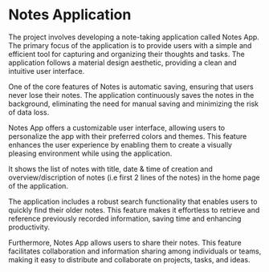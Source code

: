 # Notes Application

The project involves developing a note-taking application called Notes App. The primary focus of the application is to provide users with a simple and efficient tool for capturing and organizing their thoughts and tasks. The application follows a material design aesthetic, providing a clean and intuitive user interface.

One of the core features of Notes is automatic saving, ensuring that users never lose their notes. The application continuously saves the notes in the background, eliminating the need for manual saving and minimizing the risk of data loss.

Notes App offers a customizable user interface, allowing users to personalize the app with their preferred colors and themes. This feature enhances the user experience by enabling them to create a visually pleasing environment while using the application.

It shows the list of notes with title, date & time of creation and overview/discription of notes (i.e first 2 lines of the notes) in the home page of the application.

The application includes a robust search functionality that enables users to quickly find their older notes. This feature makes it effortless to retrieve and reference previously recorded information, saving time and enhancing productivity.

Furthermore, Notes App allows users to share their notes. This feature facilitates collaboration and information sharing among individuals or teams, making it easy to distribute and collaborate on projects, tasks, and ideas.


